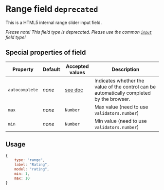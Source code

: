 # Range field `deprecated`
This is a HTML5 internal range slider input field.

_Please note! This field type is deprecated. Please use the common [`input`](input.md) field type!_

## Special properties of field

Property      | Default  | Accepted values | Description
------------- | -------- | --------------- | -----------
`autocomplete` | _none_   | [see doc](https://html.spec.whatwg.org/multipage/forms.html#autofill)        | Indicates whether the value of the control can be automatically completed by the browser.
`max` 		  | _none_   | `Number` 	   | Max value (need to use `validators.number`)
`min` 		  | _none_   | `Number` 	   | Min value (need to use `validators.number`)


## Usage
```js
{
	type: "range",
	label: "Rating",
	model: "rating",
	min: 1,
	max: 10
}
```